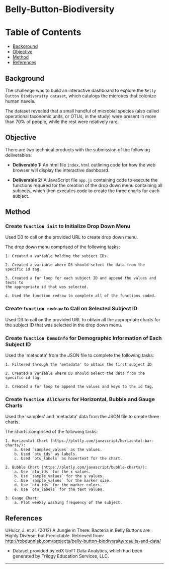 # Belly-Button-Biodiversity



Table of Contents
=================

  * [Background](#background)
  * [Objective](#objective)
  * [Method](#method)
  * [References](#references)
  
  
  
## Background
  

The challenge was to build an interactive dashboard to explore the `Belly Button Biodiversity dataset`, which catalogs the microbes that colonize human navels.

The dataset revealed that a small handful of microbial species (also called operational taxonomic units, or OTUs, in the study) were present in more than 70% of people, while the rest were relatively rare. 
  
  

## Objective
  

There are two technical products with the submission of the following deliverables:

* **Deliverable 1:** An html file `index.html` outlining code for how the web browser will display the interactive dashboard. 

* **Deliverable 2:** A JavaScript file `app.js` containing code to execute the functions required for the creation of the drop down menu containing all subjects, which then executes code to create the three charts for each subject.



## Method
### Create `function init` to Initialize Drop Down Menu


Used D3 to call on the provided URL to create drop down menu.

The drop down menu comprised of the following tasks:

    1. Created a variable holding the subject IDs.
    
    2. Created a variable where D3 should select the data from the specific id tag.
    
    3. Created a for loop for each subject ID and append the values and texts to 
    the appropriate id that was selected. 
    
    4. Used the function redraw to complete all of the functions coded. 



### Create `function redraw` to Call on Selected Subject ID


Used D3 to call on the provided URL to obtain all the appropriate charts for the subject ID that was selected in the drop down menu. 

    

### Create `function DemoInfo` for Demographic Information of Each Subject ID


Used the 'metadata' from the JSON file to complete the following tasks:

    1. Filtered through the 'metadata' to obtain the first subject ID
    
    2. Created a variable where D3 should select the data from the specific id tag.
    
    3. Created a for loop to append the values and keys to the id tag. 
    


### Create `function AllCharts` for Horizontal, Bubble and Gauge Charts


Used the 'samples' and 'metadata' data from the JSON file to create three charts. 

The charts comprised of the following tasks:

    1. Horizontal Chart (https://plotly.com/javascript/horizontal-bar-charts/): 
        a. Used `samples_values` as the values.
        b. Used `otu_ids` as labels. 
        c. Used `otu_labels` as hovertext for the chart. 
        
    2. Bubble Chart (https://plotly.com/javascript/bubble-charts/):
        a. Use `otu_ids` for the x values.
        b. Use `sample_values` for the y values.
        c. Use `sample_values` for the marker size.
        d. Use `otu_ids` for the marker colors.
        e. Use `otu_labels` for the text values.
        
    3. Gauge Chart:
        a. Plot weekly washing frequency of the subject.
    


## References


UHulcr, J. et al. (2012) A Jungle in There: Bacteria in Belly Buttons are Highly Diverse, but Predictable. Retrieved from: http://robdunnlab.com/projects/belly-button-biodiversity/results-and-data/

* Dataset provided by edX UofT Data Analytics, which had been generated by Trilogy Education Services, LLC. 

- - -
